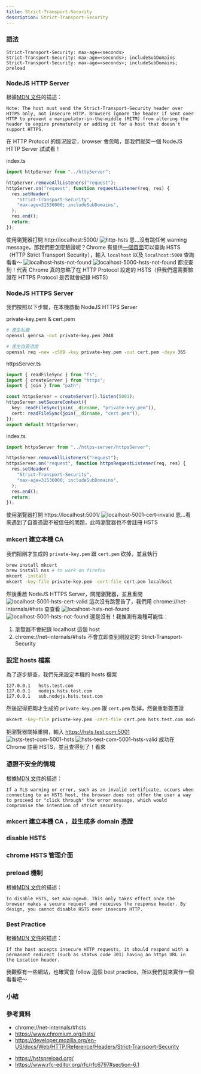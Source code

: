 ```yaml
---
title: Strict-Transport-Security
description: Strict-Transport-Security
---
```


### 語法

```
Strict-Transport-Security: max-age=<seconds>
Strict-Transport-Security: max-age=<seconds>; includeSubDomains
Strict-Transport-Security: max-age=<seconds>; includeSubDomains; preload
```

### NodeJS HTTP Server

根據[MDN 文件](https://developer.mozilla.org/en-US/docs/Web/HTTP/Reference/Headers/Strict-Transport-Security#description)的描述：

```
Note: The host must send the Strict-Transport-Security header over HTTPS only, not insecure HTTP. Browsers ignore the header if sent over HTTP to prevent a manipulator-in-the-middle (MITM) from altering the header to expire prematurely or adding it for a host that doesn't support HTTPS.
```

在 HTTP Protocol 的情況設定，browser 會忽略，那我們就架一個 NodeJS HTTP Server 試試看！

index.ts

```ts
import httpServer from "../httpServer";

httpServer.removeAllListeners("request");
httpServer.on("request", function requestListener(req, res) {
  res.setHeader(
    "Strict-Transport-Security",
    "max-age=31536000; includeSubDomains",
  );
  res.end();
  return;
});
```

使用瀏覽器打開 http://localhost:5000/
![http-hsts](../../static/img/http-hsts.jpg)
恩...沒有跳任何 warning message，那我們要怎麼驗證呢？Chrome 有提供[一個頁面](chrome://net-internals/#hsts)可以查詢 HSTS（HTTP Strict Transport Security），輸入 `localhost` 以及 `localhost:5000` 查詢看看～
![localhost-hsts-not-found](../../static/img/localhost-hsts-not-found.jpg)
![localhost-5000-hsts-not-found](../../static/img/localhost-5000-hsts-not-found.jpg)
都沒查到！代表 Chrome 真的忽略了在 HTTP Protocol 設定的 HSTS（但我們還需要驗證在 HTTPS Protocol 是否就會紀錄 HSTS）

### NodeJS HTTPS Server

我們按照以下步驟，在本機啟動 NodeJS HTTPS Server

private-key.pem & cert.pem

```zsh
# 產生私鑰
openssl genrsa -out private-key.pem 2048

# 產生自簽憑證
openssl req -new -x509 -key private-key.pem -out cert.pem -days 365
```

httpsServer.ts

```ts
import { readFileSync } from "fs";
import { createServer } from "https";
import { join } from "path";

const httpsServer = createServer().listen(5001);
httpsServer.setSecureContext({
  key: readFileSync(join(__dirname, "private-key.pem")),
  cert: readFileSync(join(__dirname, "cert.pem")),
});
export default httpsServer;
```

index.ts

```ts
import httpsServer from "../https-server/httpsServer";

httpsServer.removeAllListeners("request");
httpsServer.on("request", function httpsRequestListener(req, res) {
  res.setHeader(
    "Strict-Transport-Security",
    "max-age=31536000; includeSubDomains",
  );
  res.end();
  return;
});
```

使用瀏覽器打開 https://localhost:5001/
![localhost-5001-cert-invalid](../../static/img/localhost-5001-cert-invalid.jpg)
恩...看來遇到了自簽憑證不被信任的問題，此時瀏覽器也不會註冊 HSTS

### mkcert 建立本機 CA

我們把剛才生成的 `private-key.pem` 跟 `cert.pem` 砍掉，並且執行

```zsh
brew install mkcert
brew install nss # to work on firefox
mkcert -install
mkcert -key-file private-key.pem -cert-file cert.pem localhost
```

然後重啟 NodeJS HTTPS Server，關閉瀏覽器，並且重開
![localhost-5001-hsts-cert-valid](../../static/img/localhost-5001-hsts-cert-valid.jpg)
這次沒有跳警告了，我們用 chrome://net-internals/#hsts 查查看
![localhost-hsts-not-found](../../static/img/localhost-hsts-not-found.jpg)
![localhost-5001-hsts-not-found](../../static/img/localhost-5001-hsts-not-found.jpg)
還是沒有！我推測有幾種可能性：

1. 瀏覽器不會紀錄 localhost 這個 host
2. chrome://net-internals/#hsts 不會立即查到剛設定的 Strict-Transport-Security

### 設定 hosts 檔案

為了逐步排查，我們先來設定本機的 hosts 檔案

```
127.0.0.1	hsts.test.com
127.0.0.1	nodejs.hsts.test.com
127.0.0.1	sub.nodejs.hsts.test.com
```

然後記得把剛才生成的 `private-key.pem` 跟 `cert.pem` 砍掉，然後重新簽憑證

```zsh
mkcert -key-file private-key.pem -cert-file cert.pem hsts.test.com nodejs.hsts.test.com sub.nodejs.hsts.test.com
```

把瀏覽器關掉重開，輸入 https://hsts.test.com:5001
![hsts-test-com-5001-hsts](../../static/img/hsts-test-com-5001-hsts.jpg)
![hsts-test-com-5001-hsts-valid](../../static/img/hsts-test-com-5001-hsts-valid.jpg)
成功在 Chrome 註冊 HSTS，並且查得到了！看來

### 憑證不安全的情境

根據[MDN 文件](https://developer.mozilla.org/en-US/docs/Web/HTTP/Reference/Headers/Strict-Transport-Security#description)的描述：

```
If a TLS warning or error, such as an invalid certificate, occurs when connecting to an HSTS host, the browser does not offer the user a way to proceed or "click through" the error message, which would compromise the intention of strict security.
```

### mkcert 建立本機 CA ，並生成多 domain 憑證

### disable HSTS

### chrome HSTS 管理介面

### preload 機制

根據[MDN 文件](https://developer.mozilla.org/en-US/docs/Web/HTTP/Reference/Headers/Strict-Transport-Security#expiration)的描述：

```
To disable HSTS, set max-age=0. This only takes effect once the browser makes a secure request and receives the response header. By design, you cannot disable HSTS over insecure HTTP.
```

### Best Practice

根據[MDN 文件](https://developer.mozilla.org/en-US/docs/Web/HTTP/Reference/Headers/Strict-Transport-Security#insecure_http_requests)的描述：

```
If the host accepts insecure HTTP requests, it should respond with a permanent redirect (such as status code 301) having an https URL in the Location header.
```

我觀察有一些網站，也確實會 follow 這個 best practice，所以我們就來實作一個看看吧～

### 小結

### 參考資料

- chrome://net-internals/#hsts
- https://www.chromium.org/hsts/
- https://developer.mozilla.org/en-US/docs/Web/HTTP/Reference/Headers/Strict-Transport-Security
<!-- 還沒看 -->
- https://hstspreload.org/
- https://www.rfc-editor.org/rfc/rfc6797#section-6.1

